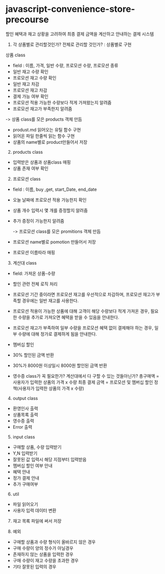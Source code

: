 # javascript-convenience-store-precourse

할인 혜택과 재고 상황을 고려하여
최종 결제 금액을 계산하고 안내하는 결제 시스템

1. 각 상품별로 관리할것인가? 전체로 관리할 것인가? : 상품별로 구현

상품 class

- field : 이름, 가격, 일반 수량, 프로모션 수량, 프로모션 종류
- 일반 재고 수량 확인
- 프로모션 재고 수량 확인
- 일반 재고 차감
- 프로모션 재고 차감
- 결제 가능 여부 확인
- 프로모션 적용 가능한 수량보다 적게 가져왔는지 알려줌
- 프로모션 재고가 부족한지 알려줌

-> 상품 class를 모은 products 객체 만듬

- produst.md 읽어오는 유틸 함수 구현
- 읽어온 파일 한줄씩 읽는 함수 구현
- 상품의 name별로 product만들어서 저장

2. products class

- 입력받은 상품과 상품class 매핑
- 상품 존재 여부 확인

2. 프로모션 class

- field : 이름, buy ,get, start_Date, end_date
- 오늘 날짜에 프로모션 적용 가능한지 확인
- 상품 개수 입력시 몇 개를 증정할지 알려줌
- 추가 증정이 가능한지 알려줌

  -> 프로모션 class를 모은 promitions 객체 만듬

- 프로모션 name별로 pomotion 만들어서 저장
- 프로모션 이름따라 매핑

3. 계산대 class

- field: 가져온 상품-수량

- 할인 관련 전체 로직 처리
- 프로모션 기간 중이라면 프로모션 재고를 우선적으로 차감하며, 프로모션 재고가 부족할 경우에는 일반 재고를 사용한다.
- 프로모션 적용이 가능한 상품에 대해 고객이 해당 수량보다 적게 가져온 경우, 필요한 수량을 추가로 가져오면 혜택을 받을 수 있음을 안내한다.
- 프로모션 재고가 부족하여 일부 수량을 프로모션 혜택 없이 결제해야 하는 경우, 일부 수량에 대해 정가로 결제하게 됨을 안내한다.

- 멤버십 할인

- 30% 할인된 금액 반환
- 30%가 8000원 이상일시 8000원 할인된 금액 반환

- 영수증 class가 꼭 필요한가? 계산대에서 다 구할 수 있는 것들아닌가?
  총구매액 = 사용자가 입력한 상품의 가격 x 수량
  최종 결제 금액 = 프로모션 및 멤버십 할인 정책(사용자가 입력한 상품의 가격 x 수량)

4. output class

- 환영인사 출력
- 상품목록 출력
- 영수증 출력
- Error 출력

5. input class

- 구매할 상품, 수량 입력받기
- Y,N 입력받기
- 잘못된 값 입력시 해당 지점부터 입력받음
- 멤버십 할인 여부 안내
- 혜택 안내
- 정가 결제 안내
- 추가 구매여부

6. util

- 파일 읽어오기
- 사용자 입력 데이터 변환

7. 재고 목록 파일에 써서 저장

8. 예외

- 구매할 상품과 수량 형식이 올바르지 않은 경우
- 구매 수량이 양의 정수가 아닐경우
- 존재하지 않는 상품을 입력한 경우
- 구매 수량이 재고 수량을 초과한 경우
- 기타 잘못된 입력의 경우
